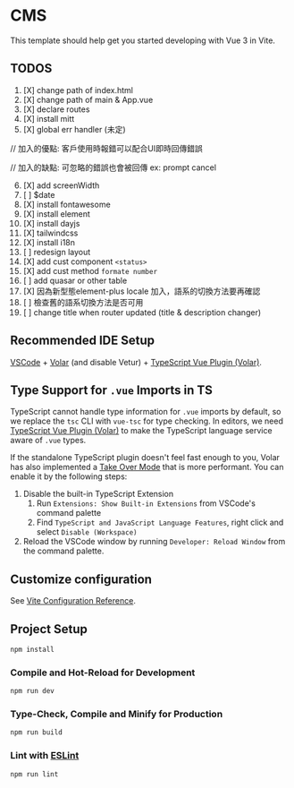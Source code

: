 # CMS

This template should help get you started developing with Vue 3 in Vite.

## TODOS

1. [X] change path of index.html
2. [X] change path of main & App.vue
3. [X] declare routes
4. [X] install mitt
5. [X] global err handler (未定)

// 加入的優點: 客戶使用時報錯可以配合UI即時回傳錯誤

// 加入的缺點: 可忽略的錯誤也會被回傳 ex: prompt cancel

6. [X] add screenWidth
7. [ ] $date
8. [X] install fontawesome
9. [X] install element
1. [X] install dayjs
1. [X] tailwindcss
1. [X] install i18n
1. [ ] redesign layout
1. [X] add cust component `<status>`
1. [X] add cust method `formate number`
1. [ ] add quasar or other table
1. [X] 因為新型態element-plus locale 加入，語系的切換方法要再確認
1. [ ] 檢查舊的語系切換方法是否可用
1. [ ] change title when router updated (title & description changer)

## Recommended IDE Setup

[VSCode](https://code.visualstudio.com/) + [Volar](https://marketplace.visualstudio.com/items?itemName=Vue.volar) (and disable Vetur) + [TypeScript Vue Plugin (Volar)](https://marketplace.visualstudio.com/items?itemName=Vue.vscode-typescript-vue-plugin).

## Type Support for `.vue` Imports in TS

TypeScript cannot handle type information for `.vue` imports by default, so we replace the `tsc` CLI with `vue-tsc` for type checking. In editors, we need [TypeScript Vue Plugin (Volar)](https://marketplace.visualstudio.com/items?itemName=Vue.vscode-typescript-vue-plugin) to make the TypeScript language service aware of `.vue` types.

If the standalone TypeScript plugin doesn't feel fast enough to you, Volar has also implemented a [Take Over Mode](https://github.com/johnsoncodehk/volar/discussions/471#discussioncomment-1361669) that is more performant. You can enable it by the following steps:

1. Disable the built-in TypeScript Extension
   1) Run `Extensions: Show Built-in Extensions` from VSCode's command palette
   2) Find `TypeScript and JavaScript Language Features`, right click and select `Disable (Workspace)`
2. Reload the VSCode window by running `Developer: Reload Window` from the command palette.

## Customize configuration

See [Vite Configuration Reference](https://vitejs.dev/config/).

## Project Setup

```sh
npm install
```

### Compile and Hot-Reload for Development

```sh
npm run dev
```

### Type-Check, Compile and Minify for Production

```sh
npm run build
```

### Lint with [ESLint](https://eslint.org/)

```sh
npm run lint
```
